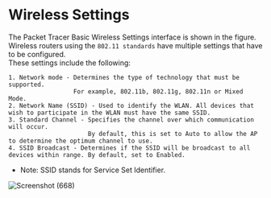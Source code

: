 # Wireless Settings

The Packet Tracer Basic Wireless Settings interface is shown in the figure. Wireless routers using the `802.11 standards` have multiple settings that have to be configured.\
These settings include the following:

    1. Network mode - Determines the type of technology that must be supported. 
                      For example, 802.11b, 802.11g, 802.11n or Mixed Mode.
    2. Network Name (SSID) - Used to identify the WLAN. All devices that wish to participate in the WLAN must have the same SSID.
    3. Standard Channel - Specifies the channel over which communication will occur. 
                          By default, this is set to Auto to allow the AP to determine the optimum channel to use.
    4. SSID Broadcast - Determines if the SSID will be broadcast to all devices within range. By default, set to Enabled.

- Note: SSID stands for Service Set Identifier.

![Screenshot (668)](https://user-images.githubusercontent.com/63872951/174669740-8152573a-474f-448a-bc3d-b89b12ea6668.png)
